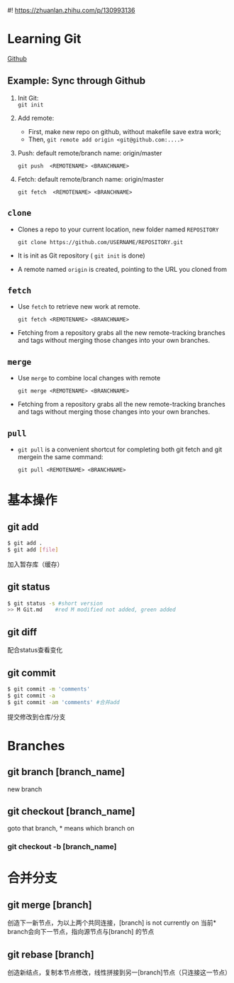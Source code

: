 #! https://zhuanlan.zhihu.com/p/130993136
# Learning Git
[Github](https://help.github.com/en/github/using-git)
## Example: Sync through Github
1. Init Git:  
   ``git init``
2. Add remote:
   - First, make new repo on github, without makefile save extra work;
   - Then, ``git remote add origin <git@github.com:....>``
3. Push: default remote/branch name: origin/master
   
   ``git push  <REMOTENAME> <BRANCHNAME> ``

4. Fetch: default remote/branch name: origin/master

    ``git fetch  <REMOTENAME> <BRANCHNAME> ``

## `clone`
- Clones a repo to your current location, new folder named `REPOSITORY`
  
   ``git clone https://github.com/USERNAME/REPOSITORY.git``

- It is init as Git repository ( `git init` is done)
- A remote named `origin` is created, pointing to the URL you cloned from

## `fetch` 
- Use `fetch` to retrieve new work at remote. 
  
  ``git fetch <REMOTENAME> <BRANCHNAME>``
- Fetching from a repository grabs all the new remote-tracking branches and tags without merging those changes into your own branches.

## `merge` 
- Use `merge` to combine local changes with remote
  
  ``git merge <REMOTENAME> <BRANCHNAME>``
- Fetching from a repository grabs all the new remote-tracking branches and tags without merging those changes into your own branches.
## `pull` 

- `git pull` is a convenient shortcut for completing both git fetch and git mergein the same command:

  ``git pull <REMOTENAME> <BRANCHNAME>``
# 基本操作
## git add
```bash
$ git add .
$ git add [file]
```
加入暂存库（缓存）
## git status
```bash
$ git status -s #short version
>> M Git.md    #red M modified not added, green added
```
## git diff
配合status查看变化
## git commit
```bash
$ git commit -m 'comments'
$ git commit -a
$ git commit -am 'comments' #合并add
```
提交修改到仓库/分支
# Branches
## git branch [branch_name]
new branch
## git checkout [branch_name]
goto that branch, * means which branch on
### git checkout -b [branch_name]
# 合并分支
## git merge [branch]
创造下一新节点，为以上两个共同连接，[branch] is not currently on
当前* branch会向下一节点，指向源节点与[branch] 的节点
## git rebase [branch]
创造新结点，复制本节点修改，线性拼接到另一[branch]节点（只连接这一节点）